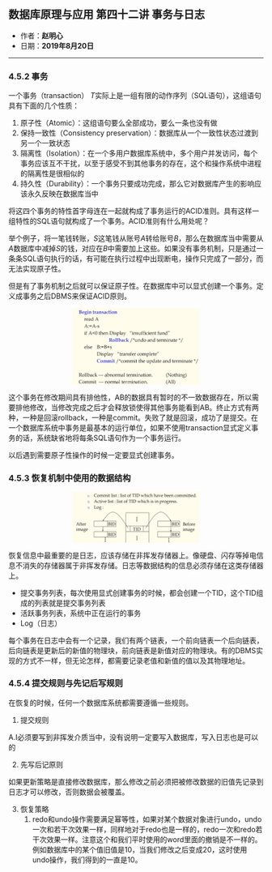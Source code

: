 ## 数据库原理与应用 第四十二讲 事务与日志

- 作者：**赵明心**
- 日期：**2019年8月20日**

---

### **4.5.2 事务**

一个事务（transaction） $T$实际上是一组有限的动作序列（SQL语句），这组语句具有下面的几个性质：

1. 原子性（Atomic）：这组语句要么全部成功，要么一条也没有做
2. 保持一致性（Consistency preservation）：数据库从一个一致性状态过渡到另一个一致状态
3. 隔离性（Isolation）：在一个多用户数据库系统中，多个用户并发访问，每个事务应该互不干扰，以至于感受不到其他事务的存在，这个和操作系统中进程的隔离性是很相似的
4. 持久性（Durability）：一个事务只要成功完成，那么它对数据库产生的影响应该永久反映在数据库当中

将这四个事务的特性首字母连在一起就构成了事务运行的ACID准则。具有这样一组特性的SQL语句就构成了一个事务。ACID准则有什么用处呢？

举个例子，将一笔钱转账，$S$这笔钱从账号$A$转给账号$B$，那么在数据库当中需要从$A$数据库中减掉$S$的钱，对应在$B$中需要加上这些。如果没有事务机制，只是通过一条条SQL语句执行的话，有可能在执行过程中出现断电，操作只完成了一部分，而无法实现原子性。

但是有了事务机制之后就可以保证原子性。在数据库中可以显式创建一个事务。定义成事务之后DBMS来保证ACID原则。

<img src="img/Note_42/transaction.png" width="50%" style="display:block;margin:auto;">

这个事务在修改期间具有排他性，AB的数据具有暂时的不一致数据存在，所以需要排他修改，当修改完成之后才会释放锁使得其他事务能看到AB。终止方式有两种，一种是回滚rollback，一种是commit。失败了就是回滚，成功了是提交。在一个数据库系统中事务是最基本的运行单位，如果不使用transaction显式定义事务的话，系统缺省地将每条SQL语句作为一个事务运行。

以后遇到需要原子性操作的时候一定要显式创建事务。

### **4.5.3 恢复机制中使用的数据结构**

<img src="img/Note_42/log.png" width="50%" style="display:block;margin:auto;">

恢复信息中最重要的是日志，应该存储在非挥发存储器上。像硬盘、闪存等掉电信息不消失的存储器属于非挥发存储。日志等数据结构的信息必须存储在这类存储器上。

- 提交事务列表，每次使用显式创建事务的时候，都会创建一个TID，这个TID组成的列表就是提交事务列表
- 活跃事务列表，系统中正在运行的事务
- Log（日志）

每个事务在日志中会有一个记录，我们有两个链表，一个前向链表一个后向链表，后向链表是更新后的新值的物理块，前向链表是新值对应的物理块。有的DBMS实现的方式不一样，但无论怎样，都需要记录老值和新值的值以及其物理地址。

### **4.5.4 提交规则与先记后写规则**

在恢复的时候，任何一个数据库系统都需要遵循一些规则。

1. 提交规则

A.I必须要写到非挥发介质当中，没有说明一定要写入数据库，写入日志也是可以的

2. 先写后记原则

如果更新策略是直接修改数据库，那么修改之前必须把被修改数据的旧值先记录到日志才可以修改，否则数据会被覆盖。

3. 恢复策略
    1. redo和undo操作需要满足幂等性，如果对某个数据对象进行undo，undo一次和若干次效果一样，同样地对于redo也是一样的，redo一次和redo若干次效果一样。注意这个和我们平时使用的word里面的撤销是不一样的。例如数据库中的某个值旧值是10，当我们修改之后变成20，这时使用undo操作，我们得到的一直是10。
